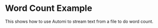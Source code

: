 Word Count Example
==================
This shows how to use Automi to stream text from a file to do word count.